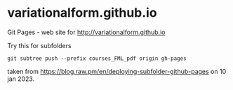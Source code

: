 # variationalform.github.io
Git Pages - web site for <http://variationalform.github.io>

Try this for subfolders

```
git subtree push --prefix courses_FML_pdf origin gh-pages
```
taken from <https://blog.raw.pm/en/deploying-subfolder-github-pages> on 10 jan 2023.


